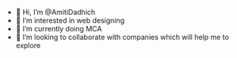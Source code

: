 - 👋 Hi, I’m @AmitiDadhich
- 👀 I’m interested in web designing
- 🌱 I’m currently doing MCA
- 💞️ I’m looking to collaborate with companies which will help me to explore

<!---
AmitiDadhich/AmitiDadhich is a ✨ special ✨ repository because its `README.md` (this file) appears on your GitHub profile.
You can click the Preview link to take a look at your changes.
--->
